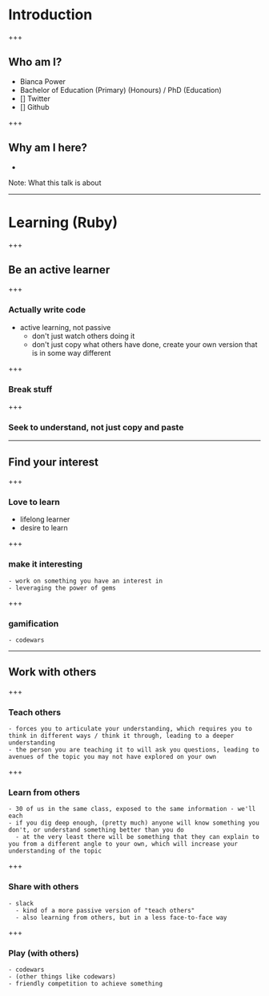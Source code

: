 # Introduction

+++

## Who am I?
  - Bianca Power
  - Bachelor of Education (Primary) (Honours) / PhD (Education)
  - [] Twitter
  - [] Github

+++

## Why am I here?

  -

Note:
What this talk is about

---

# Learning (Ruby)

+++

## Be an active learner

+++

### Actually write code
  - active learning, not passive
    - don't just watch others doing it
    - don't just copy what others have done, create your own version that is in some way different

+++

### Break stuff

+++

### Seek to understand, not just copy and paste

---

## Find your interest

+++

### Love to learn
  - lifelong learner
  - desire to learn

+++

### make it interesting
    - work on something you have an interest in
    - leveraging the power of gems

+++

### gamification
    - codewars

---

## Work with others

+++
### Teach others
    - forces you to articulate your understanding, which requires you to think in different ways / think it through, leading to a deeper understanding
    - the person you are teaching it to will ask you questions, leading to avenues of the topic you may not have explored on your own

+++

### Learn from others
    - 30 of us in the same class, exposed to the same information - we'll each
    - if you dig deep enough, (pretty much) anyone will know something you don't, or understand something better than you do
      - at the very least there will be something that they can explain to you from a different angle to your own, which will increase your understanding of the topic

+++

### Share with others
    - slack
      - kind of a more passive version of "teach others"
      - also learning from others, but in a less face-to-face way

+++

### Play (with others)
    - codewars
    - (other things like codewars)
    - friendly competition to achieve something
